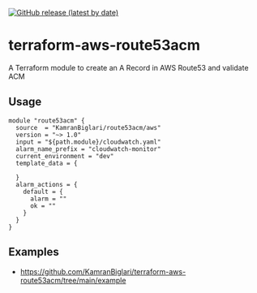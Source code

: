 [![GitHub release (latest by date)](https://img.shields.io/github/v/release/KamranBiglari/terraform-aws-route53acm)](https://github.com/KamranBiglari/terraform-aws-route53acm/releases/latest)

# terraform-aws-route53acm
A Terraform module to create an A Record in AWS Route53 and validate ACM

## Usage
```
module "route53acm" {
  source  = "KamranBiglari/route53acm/aws"
  version = "~> 1.0"
  input = "${path.module}/cloudwatch.yaml"
  alarm_name_prefix = "cloudwatch-monitor"
  current_environment = "dev"
  template_data = {
    
  }
  alarm_actions = {
    default = {
      alarm = ""
      ok = ""
    }
  }
}
```

## Examples
- https://github.com/KamranBiglari/terraform-aws-route53acm/tree/main/example